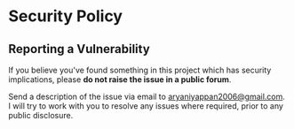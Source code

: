 # Security Policy

## Reporting a Vulnerability

If you believe you've found something in this project which has security implications,
please **do not raise the issue in a public forum**.

Send a description of the issue via email to [aryaniyappan2006@gmail.com][security-mail].
I will try to work with you to resolve any issues where required, prior to any public disclosure.

[security-mail]: mailto:aryaniyappan2006@gmail.com
